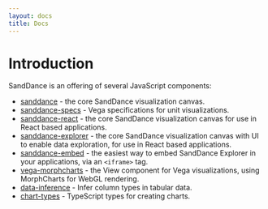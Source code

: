 ```yaml
---
layout: docs
title: Docs
---
```


# Introduction

SandDance is an offering of several JavaScript components:

* [sanddance](https://github.com/microsoft/SandDance/tree/main/packages/sanddance) - the core SandDance visualization canvas.
* [sanddance-specs](https://github.com/microsoft/SandDance/tree/main/packages/sanddance-specs) - Vega specifications for unit visualizations.
* [sanddance-react](https://github.com/microsoft/SandDance/tree/main/packages/sanddance-react) - the core SandDance visualization canvas for use in React based applications.
* [sanddance-explorer](https://github.com/microsoft/SandDance/tree/main/packages/sanddance-explorer) - the core SandDance visualization canvas with UI to enable data exploration, for use in React based applications.
* [sanddance-embed](https://github.com/microsoft/SandDance/tree/main/packages/sanddance-embed) - the easiest way to embed SandDance Explorer in your applications, via an `<iframe>` tag.
* [vega-morphcharts](https://github.com/microsoft/SandDance/tree/main/packages/vega-morphcharts) - the View component for Vega visualizations, using MorphCharts for WebGL rendering.
* [data-inference](https://github.com/microsoft/SandDance/tree/main/packages/data-inference) - Infer column types in tabular data.
* [chart-types](https://github.com/microsoft/SandDance/tree/main/packages/chart-types) - TypeScript types for creating charts.
